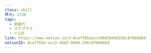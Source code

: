 ```yaml
---
class: skill
界力: 1720
tags:
  - 防御力
  - ステプラス
  - ＋115
link: https://www.notion.so/3-8ca7f65eacc54b03b69d256c8fb668b9
notionID: 8ca7f65e-acc5-4b03-b69d-256c8fb668b9
---
```


